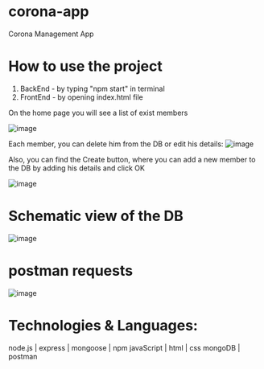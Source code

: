 # corona-app
Corona Management App

# How to use the project
1. BackEnd - by typing "npm start" in terminal 
2. FrontEnd - by opening index.html file

On the home page you will see a list of exist members 

![image](https://user-images.githubusercontent.com/83973400/197398319-1c164c74-8ad5-4b61-b6dd-7aa19ace8760.png)

Each member, you can delete him from the DB or 
edit his details:
![image](https://user-images.githubusercontent.com/83973400/197398888-aa6d40d8-d6b4-47d1-863e-7918a51417c8.png)


Also, you can find the Create button, where you can add a new member to the DB by adding his details and click OK

![image](https://user-images.githubusercontent.com/83973400/197398545-3e9be8e0-1075-4e17-a2b7-37a82f9f680b.png)

# Schematic view of the DB
![image](https://user-images.githubusercontent.com/83973400/197399301-cde49a3a-cb0c-4e93-992e-f4a58b53d9b5.png)

# postman requests
![image](https://user-images.githubusercontent.com/83973400/197399521-4b344c38-bb46-4902-915e-f24a7ba06398.png)

# Technologies & Languages:
 node.js | express | mongoose | npm 
 javaScript | html | css 
 mongoDB | postman






